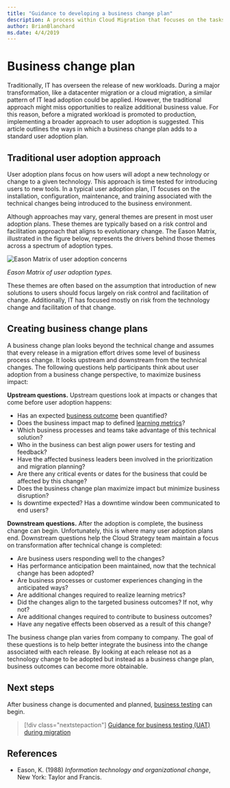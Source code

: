 ```yaml
---
title: "Guidance to developing a business change plan"
description: A process within Cloud Migration that focuses on the tasks of migrating workloads to the cloud
author: BrianBlanchard
ms.date: 4/4/2019
---
```


# Business change plan

Traditionally, IT has overseen the release of new workloads. During a major transformation, like a datacenter migration or a cloud migration, a similar pattern of IT lead adoption could be applied. However, the traditional approach might miss opportunities to realize additional business value. For this reason, before a migrated workload is promoted to production, implementing a broader approach to user adoption is suggested. This article outlines the ways in which a business change plan adds to a standard user adoption plan.

## Traditional user adoption approach

User adoption plans focus on how users will adopt a new technology or change to a given technology. This approach is time tested for introducing users to new tools. In a typical user adoption plan, IT focuses on the installation, configuration, maintenance, and training associated with the technical changes being introduced to the business environment.

Although approaches may vary, general themes are present in most user adoption plans. These themes are typically based on a risk control and facilitation approach that aligns to evolutionary change. The Eason Matrix, illustrated in the figure below, represents the drivers behind those themes across a spectrum of adoption types.

![Eason Matrix of user adoption concerns](../../../_images/eason-matrix.gif)

*Eason Matrix of user adoption types.*

These themes are often based on the assumption that introduction of new solutions to users should focus largely on risk control and facilitation of change. Additionally, IT has focused mostly on risk from the technology change and facilitation of that change.

## Creating business change plans

A business change plan looks beyond the technical change and assumes that every release in a migration effort drives some level of business process change. It looks upstream and downstream from the technical changes. The following questions help participants think about user adoption from a business change perspective, to maximize business impact:

**Upstream questions.** Upstream questions look at impacts or changes that come before user adoption happens:

- Has an expected [business outcome](../../../business-strategy/business-outcomes/index.md) been quantified?
- Does the business impact map to defined [learning metrics](../../../business-strategy/learning-metrics.md)?
- Which business processes and teams take advantage of this technical solution?
- Who in the business can best align power users for testing and feedback?
- Have the affected business leaders been involved in the prioritization and migration planning?
- Are there any critical events or dates for the business that could be affected by this change?
- Does the business change plan maximize impact but minimize business disruption?
- Is downtime expected? Has a downtime window been communicated to end users?

**Downstream questions.** After the adoption is complete, the business change can begin. Unfortunately, this is where many user adoption plans end. Downstream questions help the Cloud Strategy team maintain a focus on transformation after technical change is completed:

- Are business users responding well to the changes?
- Has performance anticipation been maintained, now that the technical change has been adopted?
- Are business processes or customer experiences changing in the anticipated ways?
- Are additional changes required to realize learning metrics?
- Did the changes align to the targeted business outcomes? If not, why not?
- Are additional changes required to contribute to business outcomes?
- Have any negative effects been observed as a result of this change?

The business change plan varies from company to company. The goal of these questions is to help better integrate the business into the change associated with each release. By looking at each release not as a technology change to be adopted but instead as a business change plan, business outcomes can become more obtainable.

## Next steps

After business change is documented and planned, [business testing](./business-test.md) can begin.

> [!div class="nextstepaction"]
> [Guidance for business testing (UAT) during migration](./business-test.md)

## References

- Eason, K. (1988) _Information technology and organizational change_, New York: Taylor and Francis.